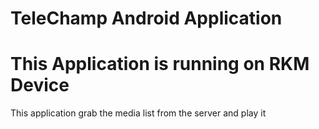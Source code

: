 # TeleChamp Android Application 
# This Application is running on RKM Device 


This application grab the media list from the server and play it
